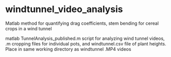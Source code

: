 # windtunnel_video_analysis
Matlab method for quantifying drag coefficients, stem bending for cereal crops in a wind tunnel

matlab TunnelAnalysis_published.m script for analyzing wind tunnel videos, .m cropping files for individual pots, and windtunnel.csv file of plant heights. Place in same working directory as windtunnel .MP4 videos
